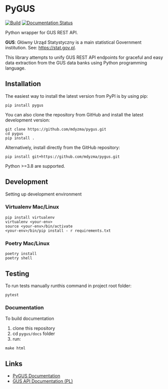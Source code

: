 # PyGUS

[![Build](https://github.com/mdyzma/pygus/actions/workflows/lint_and_test.yml/badge.svg?branch=main)](https://github.com/mdyzma/pygus/actions/workflows/lint_and_test.yml)
[![Documentation Status](https://readthedocs.org/projects/pygus/badge/?version=latest)](https://pygus.readthedocs.io/en/latest/?badge=latest)



Python wrapper for GUS REST API.

**GUS**: Główny Urząd Statystyczny is a main statistical Government institution. See: https://stat.gov.pl.

This library attempts to unify GUS REST API endpoints for graceful and easy data extraction from the GUS data banks using Python programming language.

## Installation

The easiest way to install the latest version from PyPI is by using pip:

    pip install pygus

You can also clone the repository from GitHub and install the latest development version:

    git clone https://github.com/mdyzma/pygus.git
    cd pygus
    pip install .

Alternatively, install directly from the GitHub repository:

    pip install git+https://github.com/mdyzma/pygus.git

Python >=3.8 are supported.

## Development

Setting up development environment

### Virtualenv Mac/Linux

    pip install virtualenv
    virtualenv <your-env>
    source <your-env>/bin/activate
    <your-env>/bin/pip install - r requirements.txt

### Poetry Mac/Linux

    poetry install
    poetry shell

## Testing

To run tests manually runthis command  in project root folder:

    pytest

### Documentation

To build documentation

1. clone this repository
2. cd `pygus/docs` folder
3. run:

```
make html
```

## Links

- [PyGUS Documentation](https://pygus.readthedocs.io/en/latest/)
- [GUS API Documentation (PL)](https://api.stat.gov.pl)
